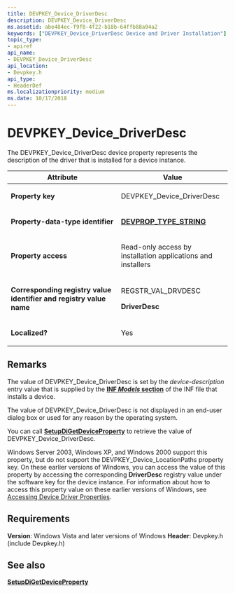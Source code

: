 ```yaml
---
title: DEVPKEY_Device_DriverDesc
description: DEVPKEY_Device_DriverDesc
ms.assetid: abe484ec-f9f8-4f22-b18b-64ffb88a94a2
keywords: ["DEVPKEY_Device_DriverDesc Device and Driver Installation"]
topic_type:
- apiref
api_name:
- DEVPKEY_Device_DriverDesc
api_location:
- Devpkey.h
api_type:
- HeaderDef
ms.localizationpriority: medium
ms.date: 10/17/2018
---
```


# DEVPKEY_Device_DriverDesc


The DEVPKEY_Device_DriverDesc device property represents the description of the driver that is installed for a device instance.

<table>
<colgroup>
<col width="50%" />
<col width="50%" />
</colgroup>
<thead>
<tr>
<th>Attribute</th>
<th>Value</th>
</tr>
</thead>
<tbody>
<tr class="odd">
<td align="left"><p><strong>Property key</strong></p></td>
<td align="left"><p>DEVPKEY_Device_DriverDesc</p></td>
</tr>
<tr class="even">
<td align="left"><p><strong>Property-data-type identifier</strong></p></td>
<td align="left"><p><a href="devprop-type-string.md" data-raw-source="[&lt;strong&gt;DEVPROP_TYPE_STRING&lt;/strong&gt;](devprop-type-string.md)"><strong>DEVPROP_TYPE_STRING</strong></a></p></td>
</tr>
<tr class="odd">
<td align="left"><p><strong>Property access</strong></p></td>
<td align="left"><p>Read-only access by installation applications and installers</p></td>
</tr>
<tr class="even">
<td align="left"><p><strong>Corresponding registry value identifier and registry value name</strong></p></td>
<td align="left"><p>REGSTR_VAL_DRVDESC</p>
<p><strong>DriverDesc</strong></p></td>
</tr>
<tr class="odd">
<td align="left"><p><strong>Localized?</strong></p></td>
<td align="left"><p>Yes</p></td>
</tr>
</tbody>
</table>

 

Remarks
-------

The value of DEVPKEY_Device_DriverDesc is set by the *device-description* entry value that is supplied by the [**INF *Models* section**](./inf-models-section.md) of the INF file that installs a device.

The value of DEVPKEY_Device_DriverDesc is not displayed in an end-user dialog box or used for any reason by the operating system.

You can call [**SetupDiGetDeviceProperty**](/windows/desktop/api/setupapi/nf-setupapi-setupdigetdevicepropertyw) to retrieve the value of DEVPKEY_Device_DriverDesc.

Windows Server 2003, Windows XP, and Windows 2000 support this property, but do not support the DEVPKEY_Device_LocationPaths property key. On these earlier versions of Windows, you can access the value of this property by accessing the corresponding **DriverDesc** registry value under the software key for the device instance. For information about how to access this property value on these earlier versions of Windows, see [Accessing Device Driver Properties](./accessing-device-driver-properties.md).

Requirements
------------

**Version**: Windows Vista and later versions of Windows
**Header**: Devpkey.h (include Devpkey.h)


## See also


[**SetupDiGetDeviceProperty**](/windows/desktop/api/setupapi/nf-setupapi-setupdigetdevicepropertyw)

 

